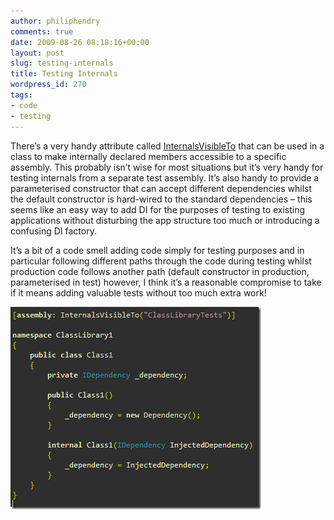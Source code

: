 ```yaml
---
author: philiphendry
comments: true
date: 2009-08-26 08:18:16+00:00
layout: post
slug: testing-internals
title: Testing Internals
wordpress_id: 270
tags:
- code
- testing
---
```


There’s a very handy attribute called [InternalsVisibleTo](http://msdn.microsoft.com/en-us/library/system.runtime.compilerservices.internalsvisibletoattribute.aspx) that can be used in a class to make internally declared members accessible to a specific assembly. This probably isn’t wise for most situations but it’s very handy for testing internals from a separate test assembly. It’s also handy to provide a parameterised constructor that can accept different dependencies whilst the default constructor is hard-wired to the standard dependencies – this seems like an easy way to add DI for the purposes of testing to existing applications without disturbing the app structure too much or introducing a confusing DI factory. 

 

It’s a bit of a code smell adding code simply for testing purposes and in particular following different paths through the code during testing whilst production code follows another path (default constructor in production, parameterised in test) however, I think it’s a reasonable compromise to take if it means adding valuable tests without too much extra work!

 

[![image](/assets/2009/08/image_thumb7.png)](/assets/2009/08/image7.png)
